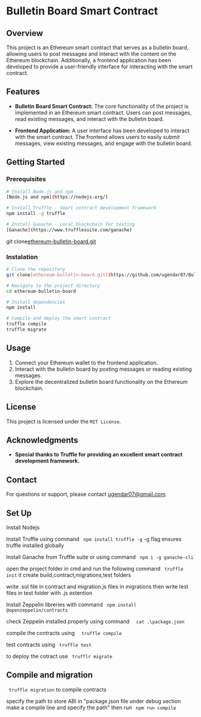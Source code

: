 # Bulletin Board Smart Contract

## Overview

This project is an Ethereum smart contract that serves as a bulletin board, allowing users to post messages and interact with the content on the Ethereum blockchain. Additionally, a frontend application has been developed to provide a user-friendly interface for interacting with the smart contract.

## Features

- **Bulletin Board Smart Contract:** The core functionality of the project is implemented in an Ethereum smart contract. Users can post messages, read existing messages, and interact with the bulletin board.

- **Frontend Application:** A user interface has been developed to interact with the smart contract. The frontend allows users to easily submit messages, view existing messages, and engage with the bulletin board.

## Getting Started

### Prerequisites

```bash
# Install Node.js and npm
[Node.js and npm](https://nodejs.org/)

# Install Truffle - Smart contract development framework
npm install -g truffle

# Install Ganache - Local blockchain for testing
[Ganache](https://www.trufflesuite.com/ganache)
```
git clone[ethereum-bulletin-board.git](https://github.com/ugendar07/Bulletin_Board.git)
### Instalation
```bash
# Clone the repository
git clone[ethereum-bulletin-board.git](https://github.com/ugendar07/Bulletin_Board.git)

# Navigate to the project directory
cd ethereum-bulletin-board

# Install dependencies
npm install

# Compile and deploy the smart contract
truffle compile
truffle migrate
```

## Usage
1. Connect your Ethereum wallet to the frontend application.
2. Interact with the bulletin board by posting messages or reading existing messages.
3. Explore the decentralized bulletin board functionality on the Ethereum blockchain.

## License
This project is licensed under the ```MIT License```.

## Acknowledgments
- **Special thanks to Truffle for providing an excellent smart contract development framework.**
## Contact 
For questions or support, please contact ugendar07@gmail.com.
## Set Up
Install Nodejs 

Install Truffle using command ``` npm install truffle -g``` -g flag ensures truffle installed globally

Install Ganache from Truffle suite or using command ``` npm i -g ganache-cli```

open the project folder in cmd and run the following command ``` truffle init``` it create build,contract,migrations,test folders 

write .sol file in contract and migration.js files in migrations then write test files in test folder with .js extention

Install Zeppelin libreries with command ``` npm install @openzeppelin/contracts``` 

check Zeppelin installed properly using command ```  cat .\package.json``` 

compile the contracts using ```  truffle compile```

test contracts using ``` truffle test```

to deploy the cotract use ``` trufflr migrate```

## Compile and migration 

``` truffle migration``` to compile contracts 

specify the path to store ABI in "package.json file under debug section make a compile line and specify the path" then run ``` npm run compile```
